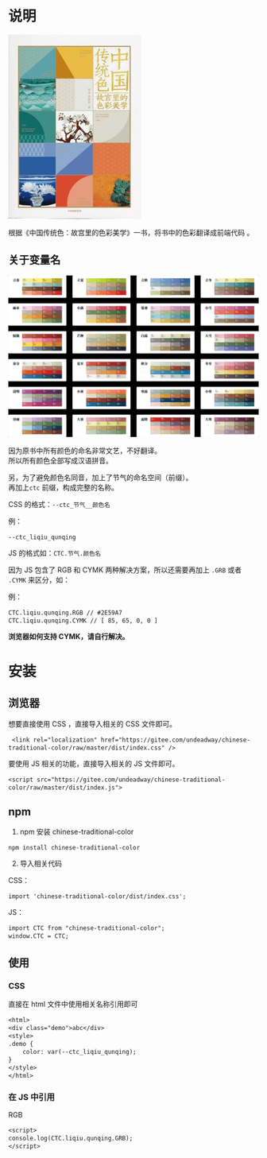 # 说明

![](./doc/book-cover.jpg)


根据《中国传统色：故宫里的色彩美学》一书，将书中的色彩翻译成前端代码 。

## 关于变量名

![](./doc/CTC.png)

因为原书中所有颜色的命名非常文艺，不好翻译。  
所以所有颜色全部写成汉语拼音。

另，为了避免颜色名同音，加上了节气的命名空间（前缀）。  
再加上`ctc` 前缀，构成完整的名称。

CSS 的格式：`--ctc_节气__颜色名`

例：
```
--ctc_liqiu_qunqing
```

JS 的格式如：`CTC.节气.颜色名`

因为 JS 包含了 RGB 和 CYMK 两种解决方案，所以还需要再加上 `.GRB` 或者 `.CYMK` 来区分，如：

例：
```
CTC.liqiu.qunqing.RGB // #2E59A7
CTC.liqiu.qunqing.CYMK // [ 85, 65, 0, 0 ]
```

**浏览器如何支持 CYMK，请自行解决。**

# 安装

## 浏览器

想要直接使用 CSS ，直接导入相关的 CSS 文件即可。

```
 <link rel="localization" href="https://gitee.com/undeadway/chinese-traditional-color/raw/master/dist/index.css" />
```

要使用 JS 相关的功能，直接导入相关的 JS 文件即可。

```
<script src="https://gitee.com/undeadway/chinese-traditional-color/raw/master/dist/index.js">
```

## npm

1. npm 安装 chinese-traditional-color
```
npm install chinese-traditional-color
```

2. 导入相关代码

CSS：
```
import 'chinese-traditional-color/dist/index.css';
```

JS：

```
import CTC from "chinese-traditional-color";
window.CTC = CTC;
```

## 使用

### CSS
直接在 html 文件中使用相关名称引用即可

```
<html>
<div class="demo">abc</div>
<style>
.demo {
    color: var(--ctc_liqiu_qunqing);
}
</style>
</html>
```

### 在 JS 中引用

RGB
```
<script>
console.log(CTC.liqiu.qunqing.GRB);
</script>
```